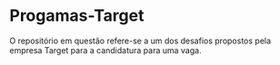 # Progamas-Target
O repositório em questão refere-se a um dos desafios propostos pela empresa Target para a candidatura para uma vaga.
